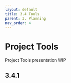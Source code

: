 ```yaml
---
layout: default
title: 3.4 Tools
parent: 3. Planning
nav_order: 4
---
```


# Project Tools

Project Tools presentation WIP

## 3.4.1 
